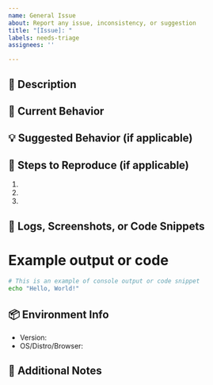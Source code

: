 ```yaml
---
name: General Issue
about: Report any issue, inconsistency, or suggestion
title: "[Issue]: "
labels: needs-triage
assignees: ''

---
```


## 📝 Description

<!-- Clearly describe the issue or suggestion -->
<!-- Example: "Navbar is misaligned on mobile view" or "Feature X could use better error handling." -->

## 🤔 Current Behavior

<!-- What currently happens? Describe the existing state, even if it’s not a bug. -->

## 💡 Suggested Behavior (if applicable)

<!-- Describe what should happen, how it could work better, or your improvement idea. -->

## 🔁 Steps to Reproduce (if applicable)

<!-- If this is a behavior issue, list the steps to reproduce it. -->

1.
2.
3.

## 📸 Logs, Screenshots, or Code Snippets

<!-- Paste any relevant console output, screenshots, or code. -->
<!-- Use code blocks (```) to improve readability. -->

# Example output or code
```bash
# This is an example of console output or code snippet
echo "Hello, World!"
```

## 📦 Environment Info

- Version:
- OS/Distro/Browser: <!-- e.g., Debian 12, Chrome -->

## 🧩 Additional Notes

<!-- Add anything else you think is relevant or helpful. -->
